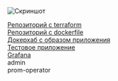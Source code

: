 ![Скриншот](https://i.ibb.co/Y39DxSL/Screenshot-2023-09-19-184811.png)  

[Репозиторий с terraform](https://github.com/IgorVityukhovsky/diploma-terraform)  
[Репозиторий с dockerfile](https://github.com/IgorVityukhovsky/diploma-docker)  
[Докерхаб с образом приложения](https://hub.docker.com/repository/docker/igorvit/diploma/general)  
[Тестовое приложение](http://diploma-netology-igorv.site:30000/index.html)  
[Grafana](http://diploma-netology-igorv.site:30000/login)  
admin  
prom-operator  

